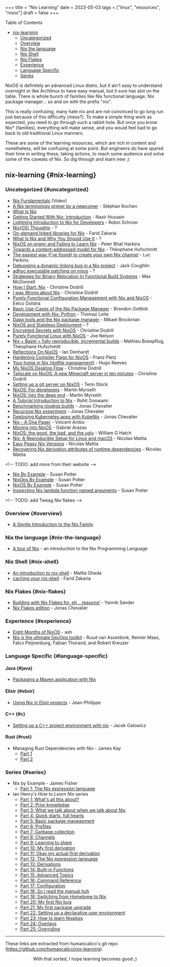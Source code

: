 +++
title = "Nix Learning"
date = 2023-05-03
tags = ["linux", "resources", "nixos"]
draft = false
+++

<div class="ox-hugo-toc toc">

<div class="heading">Table of Contents</div>

- [nix-learning](#nix-learning)
    - [Uncategorized](#uncategorized)
    - [Overview](#overview)
    - [Nix the language](#nix-the-language)
    - [Nix Shell](#nix-shell)
    - [Nix Flakes](#nix-flakes)
    - [Experience](#experience)
    - [Language Specific](#language-specific)
    - [Series](#series)

</div>
<!--endtoc-->

NixOS is definitely an advanced Linux distro, but it ain't easy to understand overnight or like Archlinux to have easy manual, but it sure has alot on the table. There is whole bunch of families like Nix functional language, Nix package manager... so and on with the prefix "nix".

This is really confusing, many hate nix and are not convinced to go long run just because of this difficulty (mess?). To make a simple thing work as expected, you need to go through such a rabbit hole.
But once you know Nix\* (families), everything will make sense, and you would feel bad to go back to old traditional Linux manners.

These are some of the learning resources, which are rich in content and nonetheless, will be confusing at some point. But engineers do have spared their time in writing these, taking actions, to reach some audience and solve some of the caveats of Nix. So dig through and learn new ;)


## nix-learning {#nix-learning}


### Uncategorized {#uncategorized}

-   [Nix Fundamentals](https://youtu.be/m4sv2M9jRLg) (Video)
-   [A Nix terminology primer by a newcomer](https://stephank.nl/p/2020-06-01-a-nix-primer-by-a-newcomer.html) - Stéphan Kochen
-   [What Is Nix](https://shopify.engineering/what-is-nix)
-   [Getting Started With Nix: Introduction](https://nasirhm.github.io/posts/getting-started-with-nix-introduction/) - Nasir Hussain
-   [Lightning
    Introduction to Nix for Developers](https://blog.sulami.xyz/posts/nix-for-developers/) - Robin Schroer
-   [Nix(OS)
    Thoughts](https://blog.knightsofthelambdacalcul.us/posts/2020-06-20-nix-nixos-thoughts/) - ?
-   [On-demand
    linked libraries for Nix](https://fzakaria.com/2020/11/17/on-demand-linked-libraries-for-nix.html) - Farid Zakaria
-   [What Is Nix and Why You Should
    Use It](https://serokell.io/blog/what-is-nix) - ?
-   [NixOS on prgmr and Failing to Learn
    Nix](https://push.cx/2018/nixos) - Peter Bhat Harkins
-   [Towards a
    content-addressed model for Nix](https://www.tweag.io/blog/2020-09-10-nix-cas/) - Théophane Hufschmitt
-   [The easiest way (I've
    found) to create your own Nix channel](https://lucperkins.dev/blog/nix-channel/) - Luc Perkins
-   [Debugging
    a dynamic linking bug in a Nix project](https://www.johnbcoughlin.com/posts/nix-dynamic-linking/) - Jack Coughlin
-   [adhoc
    executable patching on nixos](https://notes.neeasade.net/adhoc-executable-patching-on-nix.html) - ?
-   [Strategies
    for Binary Relocation In Functional Build Systems](https://maxmcd.com/posts/strategies-for-binary-relocation/) - Max McDonnell
-   [How I
    Start: Nix](https://christine.website/blog/how-i-start-nix-2020-03-08) - Christine Dodrill
-   [I
    was Wrong about Nix](https://christine.website/blog/i-was-wrong-about-nix-2020-02-10) - Christine Dodrill
-   [Purely
    Functional Configuration Management with Nix and NixOS](https://www.infoq.com/articles/configuration-management-with-nix/) - Eelco
    Dolstra
-   [Basic Use-Cases
    of the Nix Package Manager](https://bgottlob.com/post/2019-05-29-nix-use-cases/) - Brandon Gottlob
-   [Development
    with Nix: Python](https://thomazleite.com/posts/development-with-nix-python/) - Thomaz Leite
-   [Dapp
    tools and the Nix package manager](https://medium.com/dapphub/dapp-tools-and-the-nix-package-manager-c4c692c87310) - Mikael Brockman
-   [NixOS
    and Stateless Deployment](http://gfxmonk.net/2015/01/03/nixos-and-stateless-deployment.html) - ?
-   [Encrypted
    Secrets with NixOS](https://christine.website/blog/nixos-encrypted-secrets-2021-01-20) - Christine Dodrill
-   [Purely
    Functional Linux with NixOS](https://begriffs.com/posts/2016-08-08-intro-to-nixos.html) - Joe Nelson
-   [Nix + Bazel = fully
    reproducible, incremental builds](https://www.tweag.io/blog/2018-03-15-bazel-nix/) - Mathieu Boespflug, Théophane
    Hufschmitt
-   [Reflections
    On NixOS](https://zenhack.net/2016/01/24/reflections-on-nixos.html) - Ian Denhardt
-   [Hardening
    Compiler Flags for NixOS](https://blog.mayflower.de/5800-Hardening-Compiler-Flags-for-NixOS.html) - Franz Pletz
-   [Your home in Nix
    (dotfile management)](https://hugoreeves.com/posts/2019/nix-home/) - Hugo Reeves
-   [My
    NixOS Desktop Flow](https://christine.website/blog/nixos-desktop-flow-2020-04-25) - Christine Dodrill
-   [Tailscale on NixOS: A
    new Minecraft server in ten minutes](https://tailscale.com/blog/nixos-minecraft/) - Christine Dodrill
-   [Setting
    up a git server on NixOS](https://terinstock.com/post/2021/01/Setting-up-a-git-server-on-NixOS/) - Terin Stock
-   [NixOS:
    For developers](https://myme.no/posts/2020-01-26-nixos-for-development.html) - Martin Myrseth
-   [NixOS:
    Into the deep end](https://myme.no/posts/2019-07-01-nixos-into-the-deep-end.html) - Martin Myrseth
-   [A Tutorial Introduction to
    Nix](https://rgoswami.me/posts/ccon-tut-nix/) - Rohit Goswami
-   [Benchmarking nixpkgs
    builds](https://zimbatm.com/benchmark-nixpkgs) - Jonas Chevalier
-   [Recursive Nix
    experiment](https://zimbatm.com/experiment-recursive-nix) - Jonas Chevalier
-   [Deploying
    Kubernetes apps with KubeNix](https://zimbatm.com/deploying-k8s-apps-with-kubenix) - Jonas Chevalier
-   [Nix - A One Pager](https://github.com/tazjin/nix-1p) - Vincent Ambo
-   [Moving
    into NixOS](https://foo-dogsquared.github.io/blog/posts/moving-into-nixos/) - Gabriel Arazas
-   [NixOS:
    the good, the bad, and the ugly](https://www.willghatch.net/blog/2020/06/27/nixos-the-good-the-bad-and-the-ugly/) - William G Hatch
-   [Nix:
    A Reproducible Setup for Linux and macOS](https://www.nmattia.com/posts/2018-03-21-nix-reproducible-setup-linux-macos.html) - Nicolas Mattia
-   [Easy
    Peasy Nix Versions](https://www.nmattia.com/posts/2019-01-15-easy-peasy-nix-versions.html) - Nicolas Mattia
-   [Recovering
    Nix derivation attributes of runtime dependencies](https://www.nmattia.com/posts/2019-10-08-runtime-dependencies) - Nicolas Mattia

<div class="html">

&lt;!-- TODO: add more from their website --&gt;

</div>

-   [Nix By
    Example](https://ops.functionalalgebra.com/nix-by-example/) - Susan Potter
-   [NixOps By
    Example](https://ops.functionalalgebra.com/nixops-by-example/) - Susan Potter
-   [NixOS By
    Example](https://ops.functionalalgebra.com/nixos-by-example/) - Susan Potter
-   [Inspecting
    Nix lambda function named arguments](https://ops.functionalalgebra.com/2018/04/18/inspecting-nix-lambda-named-arguments/) - Susan Potter

<div class="html">

&lt;!-- TODO: add Tweag Nix flakes --&gt;

</div>


### Overview {#overview}

-   [A
    Gentle Introduction to the Nix Family](https://web.archive.org/web/20210123223258/https://ebzzry.io/en/nix/)


### Nix the language {#nix-the-language}

-   [A tour of Nix](https://nixcloud.io/tour) - an introduction to the
    Nix Programming Language


### Nix Shell {#nix-shell}

-   [An
    introduction to nix-shell](https://ghedam.at/15978/an-introduction-to-nix-shell) - Mattia Gheda
-   [caching
    your nix-shell](https://fzakaria.com/2020/08/11/caching-your-nix-shell.html) - Farid Zakaria


### Nix Flakes {#nix-flakes}

-   [Building
    with Nix Flakes for, eh .. reasons!](https://blog.ysndr.de/posts/internals/2021-01-01-flake-ification/) - Yannik Sander
-   [Nix Flakes edition](https://zimbatm.com/NixFlakes/) - Jonas
    Chevalier


### Experience {#experience}

-   [Eight Months of NixOS](https://catgirl.ai/log/nixos-experience/) -
    ash
-   [Nix
    is the ultimate DevOps toolkit](https://tech.channable.com/posts/2021-04-09-nix-is-the-ultimate-devops-toolkit.html) - Ruud van Asseldonk, Reinier Maas,
    Falco Peijnenburg, Fabian Thorand, and Robert Kreuzer


### Language Specific {#language-specific}


#### Java {#java}

-   [Packaging
    a Maven application with Nix](https://fzakaria.com/2020/07/20/packaging-a-maven-application-with-nix.html)


#### Elixir {#elixir}

-   [Using Nix in
    Elixir projects](https://ejpcmac.net/blog/using-nix-in-elixir-projects/) - Jean-Philippe


#### C++ {#c}

-   [Setting
    up a C++ project environment with nix](https://blog.galowicz.de/2019/04/17/tutorial_nix_cpp_setup/) - Jacek Galowicz


#### Rust {#rust}

-   Managing Rust Dependencies with Nix - James Kay
    -   [Part
        1](https://hadean.com/blog/managing-rust-dependencies-with-nix-part-i/)
    -   [Part
        2](https://hadean.com/blog/managing-rust-dependencies-with-nix-part-ii/)


### Series {#series}

-   Nix by Example - James Fisher
    -   [Part
        1: The Nix expression language](https://medium.com/@MrJamesFisher/nix-by-example-a0063a1a4c55)
-   Ian Henry's _How to Learn Nix_ series
    -   [Part
        1: What's all this about?](https://ianthehenry.com/posts/how-to-learn-nix/introduction/)
    -   [Part
        2: Prior knowledge](https://ianthehenry.com/posts/how-to-learn-nix/prior-knowledge/)
    -   [Part 3:
        What we talk about when we talk about Nix](https://ianthehenry.com/posts/how-to-learn-nix/glossary/)
    -   [Part
        4: Quick starts, full hearts](https://ianthehenry.com/posts/how-to-learn-nix/quick-start-guide/)
    -   [Part
        5: Basic package management](https://ianthehenry.com/posts/how-to-learn-nix/basic-package-management/)
    -   [Part 6:
        Profiles](https://ianthehenry.com/posts/how-to-learn-nix/profiles/)
    -   [Part
        7: Garbage collection](https://ianthehenry.com/posts/how-to-learn-nix/garbage-collection/)
    -   [Part 8:
        Channels](https://ianthehenry.com/posts/how-to-learn-nix/channels/)
    -   [Part 9:
        Learning to share](https://ianthehenry.com/posts/how-to-learn-nix/sharing/)
    -   [Part
        10: My first derivation](https://ianthehenry.com/posts/how-to-learn-nix/my-first-derivation/)
    -   [Part
        11: Okay my actual first derivation](https://ianthehenry.com/posts/how-to-learn-nix/okay-my-actual-first-derivation/)
    -   [Part
        12: The Nix expression language](https://ianthehenry.com/posts/how-to-learn-nix/nix-language/)
    -   [Part
        13: Derivations](https://ianthehenry.com/posts/how-to-learn-nix/derivations/)
    -   [Part
        14: Built-in Functions](https://ianthehenry.com/posts/how-to-learn-nix/built-in-functions/)
    -   [Part
        15: Advanced Topics](https://ianthehenry.com/posts/how-to-learn-nix/advanced-topics/)
    -   [Part
        16: Command Reference](https://ianthehenry.com/posts/how-to-learn-nix/command-reference/)
    -   [Part
        17: Configuration](https://ianthehenry.com/posts/how-to-learn-nix/configuration/)
    -   [Part
        18: So I read the manual huh](https://ianthehenry.com/posts/how-to-learn-nix/nix-manual-reflection/)
    -   [Part
        19: Switching from Homebrew to Nix](https://ianthehenry.com/posts/how-to-learn-nix/switching-from-homebrew-to-nix/)
    -   [Part
        20: My first Nix bug](https://ianthehenry.com/posts/how-to-learn-nix/my-first-nix-bug/)
    -   [Part
        21: My first package upgrade](https://ianthehenry.com/posts/how-to-learn-nix/my-first-package-upgrade/)
    -   [Part
        22: Setting up a declarative user environment](https://ianthehenry.com/posts/how-to-learn-nix/declarative-user-environment/)
    -   [Part
        23: How to learn Nixpkgs](https://ianthehenry.com/posts/how-to-learn-nix/how-to-learn-nixpkgs/)
    -   [Part 24:
        Overlays](https://ianthehenry.com/posts/how-to-learn-nix/overlays/)
    -   [Part
        25: Overriding](https://ianthehenry.com/posts/how-to-learn-nix/overriding/)

---

These links are extracted from humancalico's git repo (<https://github.com/humancalico/nix-learning>).

<style>.org-center { margin-left: auto; margin-right: auto; text-align: center; }</style>

<div class="org-center">

With that sorted, I hope learning becomes good ;)

</div>
